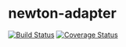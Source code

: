 # newton-adapter

[![Build Status](https://travis-ci.org/D-Mobilelab/newton-adapter.svg?branch=master)](https://travis-ci.org/D-Mobilelab/barney)
[![Coverage Status](https://coveralls.io/repos/github/D-Mobilelab/newton-adapter/badge.svg?branch=master)](https://coveralls.io/github/D-Mobilelab/barney?branch=master)
